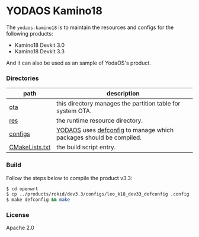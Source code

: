 # YODAOS Kamino18

The `yodaos-kamino18` is to maintain the resources and configs for the following products:

- Kamino18 Devkit 3.0
- Kamino18 Devkit 3.3

And it can also be used as an sample of YodaOS's product.

### Directories

| path | description |
|------|-------------|
| [ota](./ota)          | this directory manages the partition table for system OTA. |
| [res](./res)          | the runtime resource directory. |
| [configs](./configs)  | [YODAOS][] uses [defconfig][] to manage which packages should be compiled. |
| [CMakeLists.txt][]    | the build script entry. |

### Build

Follow the steps below to compile the product v3.3:

```bash
$ cd openwrt
$ cp ../products/rokid/dev3.3/configs/leo_k18_dev33_defconfig .config
$ make defconfig && make
```

### License

Apache 2.0

[YODAOS]: https://github.com/yodaos-project/yodaos
[defconfig]: https://github.com/torvalds/linux/blob/master/arch/csky/configs/defconfig
[CMakeLists.txt]: ./CMakeLists.txt
